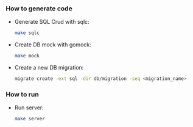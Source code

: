 ### How to generate code

- Generate SQL Crud with sqlc:

    ```bash
    make sqlc
    ```

- Create DB mock with gomock:

    ```bash
    make mock
    ```

- Create a new DB migration:

    ```bash
    migrate create -ext sql -dir db/migration -seq <migration_name>
    ```

### How to run

- Run server:

    ```bash
    make server
    ```